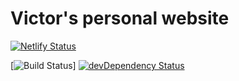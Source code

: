 # Victor's personal website

[![Netlify Status](https://api.netlify.com/api/v1/badges/f4ee6127-6b8e-4780-a7b5-d9d63d396e83/deploy-status)](https://app.netlify.com/sites/dazzling-haibt-c41dcb/deploys)

[![Build Status](https://circleci.com/gh/mvictoras/www.svg?style=svg&circle-token=37891ab0d63aeb4d4963af2cc20533c3e6a4ca00)]
[![devDependency Status](https://david-dm.org/mvictoras/www/dev-status.svg)](https://david-dm.org/mvictoras/www/?type=dev)
